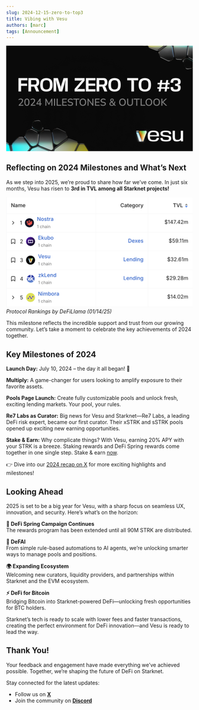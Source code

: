 ```yaml
---
slug: 2024-12-15-zero-to-top3
title: Vibing with Vesu
authors: [marc]
tags: [Announcement]
---
```


![Vibe with Vesu](zero-to-top3.png)

## Reflecting on 2024 Milestones and What’s Next

As we step into 2025, we’re proud to share how far we’ve come. In just six months, Vesu has risen to **3rd in TVL among all Starknet projects!** 

![Vesu Protocol Rankings](top3light.png)
_Protocol Rankings by DeFiLlama (01/14/25)_

This milestone reflects the incredible support and trust from our growing community. Let’s take a moment to celebrate the key achievements of 2024 together.

## Key Milestones of 2024

**Launch Day:** July 10, 2024 – the day it all began! 🥳

**Multiply:** A game-changer for users looking to amplify exposure to their favorite assets. 

**Pools Page Launch:** Create fully customizable pools and unlock fresh, exciting lending markets. Your pool, your rules.

**Re7 Labs as Curator:** Big news for Vesu and Starknet—Re7 Labs, a leading DeFi risk expert, became our first curator. Their xSTRK and sSTRK pools opened up exciting new earning opportunities.

**Stake & Earn:** Why complicate things? With Vesu, earning 20% APY with your STRK is a breeze. Staking rewards and DeFi Spring rewards come together in one single step. Stake & earn [now](https://vesu.xyz/stake-and-earn).

👉 Dive into our [2024 recap on X](https://x.com/vesuxyz/status/1871496693293744317) for more exciting highlights and milestones!

## Looking Ahead  
2025 is set to be a big year for Vesu, with a sharp focus on seamless UX, innovation, and security. Here’s what’s on the horizon:

**🌸 DeFi Spring Campaign Continues**  
The rewards program has been extended until all 90M STRK are distributed.

**🤖 DeFAI**  
From simple rule-based automations to AI agents, we’re unlocking smarter ways to manage pools and positions.

**🌍 Expanding Ecosystem**  
Welcoming new curators, liquidity providers, and partnerships within Starknet and the EVM ecosystem.

**⚡ DeFi for Bitcoin**  
Bridging Bitcoin into Starknet-powered DeFi—unlocking fresh opportunities for BTC holders.

Starknet’s tech is ready to scale with lower fees and faster transactions, creating the perfect environment for DeFi innovation—and Vesu is ready to lead the way.

## Thank You!

Your feedback and engagement have made everything we’ve achieved possible. Together, we’re shaping the future of DeFi on Starknet.

Stay connected for the latest updates: 
- Follow us on **[X](https://twitter.com/vesuxyz)**  
- Join the community on **[Discord](https://discord.com/invite/G9Gxgujj8T)**